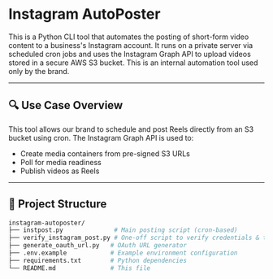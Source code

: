 # Instagram AutoPoster

This is a Python CLI tool that automates the posting of short-form video content to a business's Instagram account. It runs on a private server via scheduled cron jobs and uses the Instagram Graph API to upload videos stored in a secure AWS S3 bucket. This is an internal automation tool used only by the brand.

---

## 🔍 Use Case Overview

This tool allows our brand to schedule and post Reels directly from an S3 bucket using cron. The Instagram Graph API is used to:

- Create media containers from pre-signed S3 URLs
- Poll for media readiness
- Publish videos as Reels

---

## 📂 Project Structure

```bash
instagram-autoposter/
├── instpost.py              # Main posting script (cron-based)
├── verify_instagram_post.py # One-off script to verify credentials & test upload
├── generate_oauth_url.py   # OAuth URL generator
├── .env.example            # Example environment configuration
├── requirements.txt        # Python dependencies
└── README.md               # This file
```
